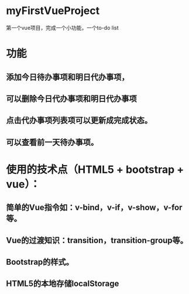 # myFirstVueProject
 第一个vue项目，完成一个小功能，一个to-do list
# 功能
## 添加今日待办事项和明日代办事项，
## 可以删除今日代办事项和明日代办事项
## 点击代办事项列表项可以更新成完成状态。
## 可以查看前一天待办事项。
# 使用的技术点（HTML5 + bootstrap + vue）：
## 简单的Vue指令如：v-bind，v-if，v-show，v-for等。
## Vue的过渡知识：transition，transition-group等。
## Bootstrap的样式。
## HTML5的本地存储localStorage
